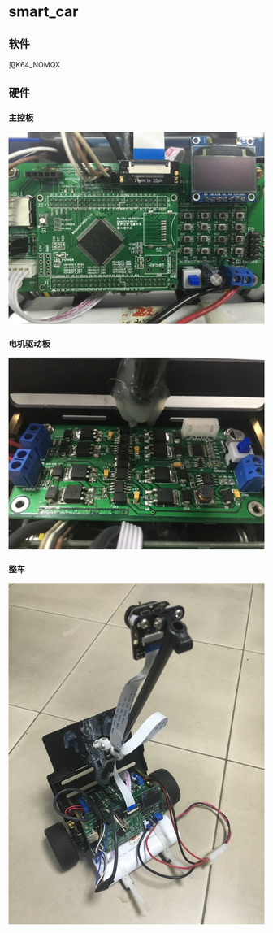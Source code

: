 # smart_car
## 软件
见K64_NOMQX
## 硬件
### 主控板
![](https://github.com/kamijsu/smart_car/blob/ZJJ/img/%E4%B8%BB%E6%8E%A7%E6%9D%BF.JPG)
### 电机驱动板
![](https://github.com/kamijsu/smart_car/blob/ZJJ/img/%E7%94%B5%E6%9C%BA%E9%A9%B1%E5%8A%A8%E6%9D%BF.JPG)
### 整车
![](https://github.com/kamijsu/smart_car/blob/ZJJ/img/%E6%95%B4%E8%BD%A6.JPG)

